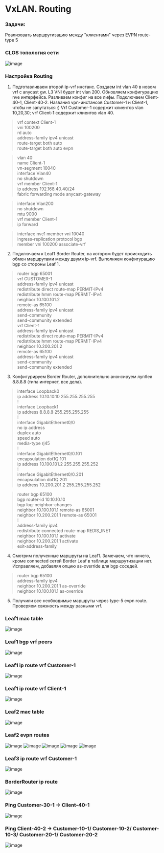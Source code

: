 # VxLAN. Routing

### Задачи:
Реализовать маршрутизацию между "клиентами" через EVPN route-type 5

### CLOS топология сети
![image](https://github.com/user-attachments/assets/be8b2962-2872-44f2-ae7c-c9417d5aae77)


### Настройка Routing

1. Подготавливаем второй ip-vrf инстанс. Создаем int vlan 40 в новом vrf с anycast gw. L3 VNI будет int vlan 200. Обновляем конфигурацию nve интерфейса. Разливаем конфиг на все лифы. Подключаем Client-40-1, Client-40-2. Названия vpn-инстансов Customer-1 и Client-1, чтобы не запутаться :) Vrf Customer-1 содержит клиентов vlan 10,20,30; vrf Client-1 содержит клиентов vlan 40.
> vrf context Client-1  
  vni 100200  
  rd auto  
  address-family ipv4 unicast  
    route-target both auto  
    route-target both auto evpn  
  
> vlan 40  
  name Client-1  
  vn-segment 10040  
interface Vlan40  
  no shutdown  
  vrf member Client-1  
  ip address 192.168.40.40/24  
  fabric forwarding mode anycast-gateway  
  
> interface Vlan200  
  no shutdown  
  mtu 9000  
  vrf member Client-1  
  ip forward  

> interface nve1
  member vni 10040  
    ingress-replication protocol bgp  
  member vni 100200 associate-vrf  

2. Подключаем к Leaf1 Border Router, на котором будет происходить обмен маршрутами между двумя ip-vrf. Выполняем конфигурацию bgp со стороны Leaf 1.

> router bgp 65001  
vrf CUSTOMER-1  
    address-family ipv4 unicast  
      redistribute direct route-map PERMIT-IPv4  
      redistribute hmm route-map PERMIT-IPv4  
    neighbor 10.100.101.2  
      remote-as 65100  
      address-family ipv4 unicast  
        send-community  
        send-community extended  
  vrf Client-1  
    address-family ipv4 unicast  
      redistribute direct route-map PERMIT-IPv4  
      redistribute hmm route-map PERMIT-IPv4  
    neighbor 10.200.201.2  
      remote-as 65100  
      address-family ipv4 unicast  
        send-community  
        send-community extended  

3. Конфигурируем Border Router, дополнительно анонсируем лупбек 8.8.8.8 (типа интернет, все дела).
> interface Loopback0  
 ip address 10.10.10.10 255.255.255.255  
!  
interface Loopback1  
 ip address 8.8.8.8 255.255.255.255  
!  
interface GigabitEthernet0/0  
 no ip address  
 duplex auto  
 speed auto  
 media-type rj45  
!  
interface GigabitEthernet0/0.101  
 encapsulation dot1Q 101  
 ip address 10.100.101.2 255.255.255.252  
!  
interface GigabitEthernet0/0.201  
 encapsulation dot1Q 201  
 ip address 10.200.201.2 255.255.255.252  

> router bgp 65100  
 bgp router-id 10.10.10.10  
 bgp log-neighbor-changes  
 neighbor 10.100.101.1 remote-as 65001  
 neighbor 10.200.201.1 remote-as 65001  
 !  
 address-family ipv4  
  redistribute connected route-map REDIS_INET  
  neighbor 10.100.101.1 activate  
  neighbor 10.200.201.1 activate  
 exit-address-family  

4. Смотрим полученные маршруты на Leaf1. Замечаем, что ничего, кроме connected сетей Border Leaf в таблице маршрутизации нет. Исправляем, добавляя опцию as-override для bgp соседей.
> router bgp 65100  
 address-family ipv4  
  neighbor 10.200.201.1 as-override  
  neighbor 10.100.101.1 as-override  

5. Получили все необходимые маршруты через type-5 evpn route. Проверяем связность между разными vrf.

### Leaf1 mac table
![image](https://github.com/user-attachments/assets/edf8cfc1-17d7-48d0-b707-932f7bd57b63)

### Leaf1 bgp vrf peers
![image](https://github.com/user-attachments/assets/1dc3de4c-0a06-4f65-9e1e-f32d2e494b82)

### Leaf1 ip route vrf Customer-1
![image](https://github.com/user-attachments/assets/8872f52f-97eb-4e0e-a7d7-ec0084321432)

### Leaf1 ip route vrf Client-1
![image](https://github.com/user-attachments/assets/2b78ab72-5a33-4aa2-870e-e4de43f00574)


### Leaf2 mac table
![image](https://github.com/user-attachments/assets/1b269193-3de6-4c80-865a-bd9ffe22ea6d)


### Leaf2 evpn routes
![image](https://github.com/user-attachments/assets/091f5ab5-9807-46ab-852f-a4bfbdb0ce2b)
![image](https://github.com/user-attachments/assets/6692e175-5497-4a63-923c-96f71be13ee0)
![image](https://github.com/user-attachments/assets/616e5eec-11e0-4d66-8620-9b16d8110fcc)
![image](https://github.com/user-attachments/assets/13b18ee1-e6bd-41d5-a989-71cd3e68fd58)
![image](https://github.com/user-attachments/assets/1393fcc4-2633-4708-8f3a-29426bb5e208)


### Leaf3 ip route vrf Customer-1
![image](https://github.com/user-attachments/assets/9c3aa4e9-3bcf-4b3c-bb9b-0036a855e6a6)

### BorderRouter ip route
![image](https://github.com/user-attachments/assets/0fefe34c-2dcf-4346-8778-8ac89e95a878)

### Ping Customer-30-1 -> Client-40-1
![image](https://github.com/user-attachments/assets/60437a72-a1e8-431a-bff0-024cca639fec)

### Ping Client-40-2 -> Customer-10-1/ Customer-10-2/ Customer-10-3/ Customer-20-1/ Customer-20-2
![image](https://github.com/user-attachments/assets/2abf584c-9369-4de1-845d-02bfd46cf4b8)




